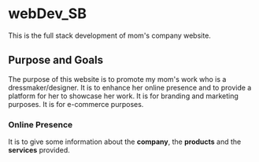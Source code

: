 # webDev_SB

This is the full stack development of mom's company website.

## Purpose and Goals

The purpose of this website is to promote my mom's work who is a dressmaker/designer.
It is to enhance her online presence and to provide a platform for her to showcase her work.
It is for branding and marketing purposes.
It is for e-commerce purposes.

### Online Presence

It is to give some information about the **company**, the **products** and the **services** provided.

<!--- TO DO : --->